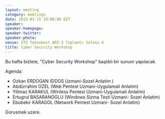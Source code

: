 ```yaml
---
layout: meeting
category: meetings
date: 2015-01-15 19:00:00 EET
speaker: 
speaker-homepage: 
speaker-twitter: 
speaker-photo: 
venue: ITÜ Teknokent ARI-3 Toplantı Salonu 4
title: Cyber Security Workshop
---
```


Bu hafta bizlere, "Cyber Security Workshop" başlıklı bir sunum yapılacak.

Agenda:

- Ozkan ERDOGAN (DDOS Uzmani-Sozel Anlatim )   
- Abdürrahim OZEL (Web Pentest Uzmani-Uygulamali Anlatim)
- Yillmaz KARAKUL (Wiriless Pentest Uzmani-Uygulamali Anlatim) 
- Ertugrul BASARANOGLU (Windows Sizma Testi Uzmani- Sozel Anlatim) 
- Ebubekir KARAGOL (Network Pentest Uzmani- Sozel Anlatim)

Gorusmek uzere.
